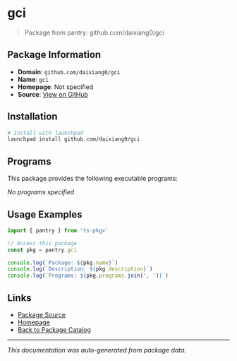 # gci

> Package from pantry: github.com/daixiang0/gci

## Package Information

- **Domain**: `github.com/daixiang0/gci`
- **Name**: `gci`
- **Homepage**: Not specified
- **Source**: [View on GitHub](https://github.com/pkgxdev/pantry/tree/main/projects/github.com/daixiang0/gci/package.yml)

## Installation

```bash
# Install with launchpad
launchpad install github.com/daixiang0/gci
```

## Programs

This package provides the following executable programs:

*No programs specified*

## Usage Examples

```typescript
import { pantry } from 'ts-pkgx'

// Access this package
const pkg = pantry.gci

console.log(`Package: ${pkg.name}`)
console.log(`Description: ${pkg.description}`)
console.log(`Programs: ${pkg.programs.join(', ')}`)
```

## Links

- [Package Source](https://github.com/pkgxdev/pantry/tree/main/projects/github.com/daixiang0/gci/package.yml)
- [Homepage](#)
- [Back to Package Catalog](../../../package-catalog.md)

---

*This documentation was auto-generated from package data.*
